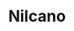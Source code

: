 ---
title: "Nilcano"
collection: software
type: "A GAP package"
gitlink: "https://github.com/Osferay/nilcano"
description: "Computation of canonical conjugate representatives for finitely generated nilpotent groups"
manual: "/manuals/nilcano/chap0_mj.html"
manualpdf: "nilcano.pdf"
---